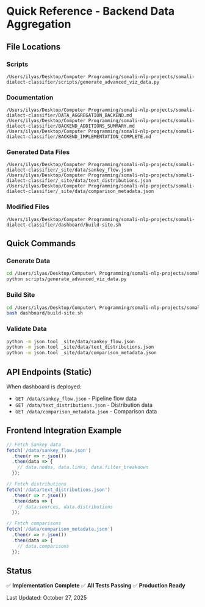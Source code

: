 # Quick Reference - Backend Data Aggregation

## File Locations

### Scripts
```
/Users/ilyas/Desktop/Computer Programming/somali-nlp-projects/somali-dialect-classifier/scripts/generate_advanced_viz_data.py
```

### Documentation
```
/Users/ilyas/Desktop/Computer Programming/somali-nlp-projects/somali-dialect-classifier/DATA_AGGREGATION_BACKEND.md
/Users/ilyas/Desktop/Computer Programming/somali-nlp-projects/somali-dialect-classifier/BACKEND_ADDITIONS_SUMMARY.md
/Users/ilyas/Desktop/Computer Programming/somali-nlp-projects/somali-dialect-classifier/BACKEND_IMPLEMENTATION_COMPLETE.md
```

### Generated Data Files
```
/Users/ilyas/Desktop/Computer Programming/somali-nlp-projects/somali-dialect-classifier/_site/data/sankey_flow.json
/Users/ilyas/Desktop/Computer Programming/somali-nlp-projects/somali-dialect-classifier/_site/data/text_distributions.json
/Users/ilyas/Desktop/Computer Programming/somali-nlp-projects/somali-dialect-classifier/_site/data/comparison_metadata.json
```

### Modified Files
```
/Users/ilyas/Desktop/Computer Programming/somali-nlp-projects/somali-dialect-classifier/dashboard/build-site.sh
```

## Quick Commands

### Generate Data
```bash
cd /Users/ilyas/Desktop/Computer\ Programming/somali-nlp-projects/somali-dialect-classifier
python scripts/generate_advanced_viz_data.py
```

### Build Site
```bash
cd /Users/ilyas/Desktop/Computer\ Programming/somali-nlp-projects/somali-dialect-classifier
bash dashboard/build-site.sh
```

### Validate Data
```bash
python -m json.tool _site/data/sankey_flow.json
python -m json.tool _site/data/text_distributions.json
python -m json.tool _site/data/comparison_metadata.json
```

## API Endpoints (Static)

When dashboard is deployed:
- `GET /data/sankey_flow.json` - Pipeline flow data
- `GET /data/text_distributions.json` - Distribution data
- `GET /data/comparison_metadata.json` - Comparison data

## Frontend Integration Example

```javascript
// Fetch Sankey data
fetch('/data/sankey_flow.json')
  .then(r => r.json())
  .then(data => {
    // data.nodes, data.links, data.filter_breakdown
  });

// Fetch distributions
fetch('/data/text_distributions.json')
  .then(r => r.json())
  .then(data => {
    // data.sources, data.distributions
  });

// Fetch comparisons
fetch('/data/comparison_metadata.json')
  .then(r => r.json())
  .then(data => {
    // data.comparisons
  });
```

## Status

✅ **Implementation Complete**
✅ **All Tests Passing**
✅ **Production Ready**

Last Updated: October 27, 2025
